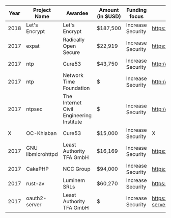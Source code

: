 | Year | Project Name  | Awardee  |  Amount (in $USD) |  Funding focus | Project website  |
|---|---|---|---|---|---|
| 2018 | Let's Encrypt | Let's Encrypt | $187,500 |  Increase Security | https://letsencrypt.org/ |
| 2017 | expat | Radically Open Secure | $22,919 |  Increase Security | https://libexpat.github.io/ |
| 2017 | ntp | Cure53 | $43,750 |  Increase Security | http://www.ntp.org/ |
| 2017 | ntp | Network Time Foundation | $ |  Increase Security | http://www.ntp.org/ |
| 2017 | ntpsec | The Internet Civil Engineering Institute | $ |  Increase Security | http://www.ntpsec.org/ |
| X | OC-Khiaban | Cure53 | $15,000 |  Increase Security | X |
| 2017 | GNU libmicrohttpd | Least Authority TFA GmbH | $16,169 |  Increase Security | https://www.gnu.org/software/libmicrohttpd/ |
| 2017 | CakePHP | NCC Group | $94,000 |  Increase Security | https://cakephp.org/ |
| 2017 | rust-av | Luminem SRLs | $60,270 | Increase Security  | https://github.com/rust-av/rust-av |
| 2017 | oauth2-server | Least Authority TFA GmbH | $ |  Increase Security | https://github.com/thephpleague/oauth2-server | 
